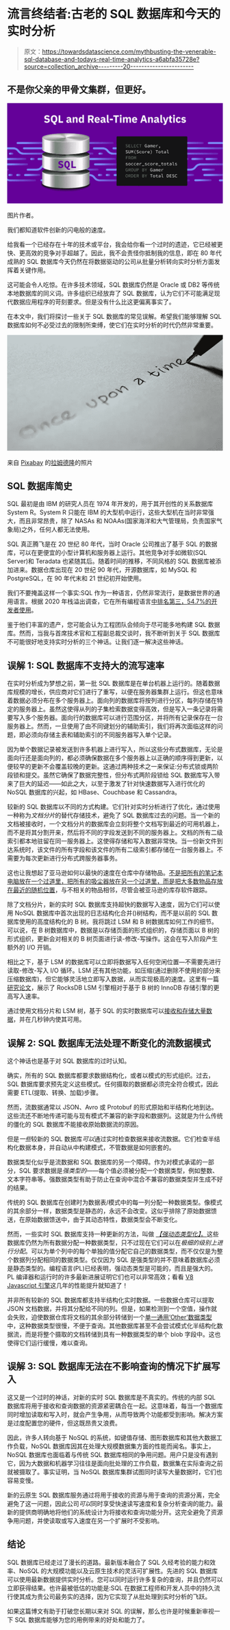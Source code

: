 # 流言终结者:古老的 SQL 数据库和今天的实时分析

> 原文：<https://towardsdatascience.com/mythbusting-the-venerable-sql-database-and-todays-real-time-analytics-a6abfa35728e?source=collection_archive---------20----------------------->

## 不是你父亲的甲骨文集群，但更好。

![](img/d4b8e85ccdfda1489f57526c4e7525c9.png)

图片作者。

我们都知道软件创新的闪电般的速度。

给我看一个已经存在十年的技术或平台，我会给你看一个过时的遗迹，它已经被更快、更高效的竞争对手超越了。因此，我不会责怪你抵制我的信息，即在 80 年代成熟的 SQL 数据库今天仍然在将数据驱动的公司从批量分析转向实时分析方面发挥着关键作用。

这可能会令人吃惊。在许多技术领域，SQL 数据库仍然是 Oracle 或 DB2 等传统本地数据库的同义词。许多组织已经放弃了 SQL 数据库，认为它们不可能满足现代数据应用程序的苛刻要求。但是没有什么比这更偏离事实了。

在本文中，我们将探讨一些关于 SQL 数据库的常见误解。希望我们能够理解 SQL 数据库如何不必受过去的限制所束缚，使它们在实时分析的时代仍然非常重要。

![](img/0b08eba494c110b845067c90d0e768fb.png)

来自 [Pixabay](https://pixabay.com/photos/once-upon-a-time-writer-author-719174/) 的[拉姆德隆](https://pixabay.com/users/ramdlon-710044/)的照片

## SQL 数据库简史

SQL 最初是由 IBM 的研究人员在 1974 年开发的，用于其开创性的关系数据库 System R。System R 只能在 IBM 的大型机中运行，这些大型机在当时非常强大，而且非常昂贵，除了 NASAs 和 NOAAs(国家海洋和大气管理局，负责国家气象局)之外，任何人都无法使用。

SQL 真正腾飞是在 20 世纪 80 年代，当时 Oracle 公司推出了基于 SQL 的数据库，可以在更便宜的小型计算机和服务器上运行。其他竞争对手如微软(SQL Server)和 Teradata 也紧随其后。随着时间的推移，不同风格的 SQL 数据库被添加进来。数据仓库出现在 20 世纪 90 年代，开源数据库，如 MySQL 和 PostgreSQL，在 90 年代末和 21 世纪初开始使用。

我们不要掩盖这样一个事实:SQL 作为一种语言，仍然非常流行，是数据世界的通用语言。根据 2020 年栈溢出调查，它在所有编程语言[中排名第三，54.7%的开发者使用](https://insights.stackoverflow.com/survey/2020#most-popular-technologies)。

鉴于他们丰富的遗产，您可能会认为工程团队会倾向于尽可能多地构建 SQL 数据库。然而，当我与首席技术官和工程副总裁交谈时，我不断听到关于 SQL 数据库不可能很好地支持实时分析的三个神话。让我们逐一解决这些神话。

## 误解 1: SQL 数据库不支持大的流写速率

在实时分析成为梦想之前，第一批 SQL 数据库是在单台机器上运行的。随着数据库规模的增长，供应商对它们进行了重写，以便在服务器集群上运行。但这也意味着数据必须分布在多个服务器上。面向列的数据库将按列进行分区，每列存储在特定的服务器上。虽然这使得从列的子集检索数据变得高效，但是写入一条记录将需要写入多个服务器。面向行的数据库可以进行范围分区，并将所有记录保存在一台服务器上。然而，一旦使用了由不同键划分的辅助索引，我们将再次面临这样的问题，即必须向存储主表和辅助索引的不同服务器写入单个记录。

因为单个数据记录被发送到许多机器上进行写入，所以这些分布式数据库，无论是面向行还是面向列的，都必须确保数据在多个服务器上以正确的顺序得到更新，以便较早的更新不会覆盖较晚的更新。这通过两种技术之一来保证:分布式锁或两阶段锁和提交。虽然它确保了数据完整性，但分布式两阶段锁给 SQL 数据库写入带来了巨大的延迟——如此之大，以至于激发了针对快速数据写入进行优化的 NoSQL 数据库的兴起，如 HBase、Couchbase 和 Cassandra。

较新的 SQL 数据库以不同的方式构建。它们针对实时分析进行了优化，通过使用一种称为*文档分片*的替代存储技术，避免了 SQL 数据库过去的问题。当一个新的文档被接收时，一个文档分片的数据库会立刻将整个文档写到最近的可用机器上，而不是将其分割开来，然后将不同的字段发送到不同的服务器上。文档的所有二级索引都本地驻留在同一服务器上。这使得存储和写入数据非常快。当一份新文件到达系统时，该文件的所有字段和该文件的所有二级索引都存储在一台服务器上。不需要为每次更新进行分布式跨服务器事务。

这也让我想起了亚马逊如何以最快的速度在仓库中存储物品。[不是把所有的笔记本电脑放在一个过道里，把所有的吸尘器放在另一个过道里，而是把大多数物品存放在最近的随机位置](https://www.allaboutlean.com/amazon-fulfillment-3/)，与不相关的物品相邻，尽管会被亚马逊的库存软件跟踪。

除了文档分片，新的实时 SQL 数据库支持超快的数据写入速度，因为它们可以使用 NoSQL 数据库中首次出现的日志结构化合并()树结构，而不是以前的 SQL 数据库使用的高度结构化的 B 树。我将跳过 LSM 和 B 树数据库如何工作的细节。可以说，在 B 树数据库中，数据是以存储页面的形式组织的，存储页面以 B 树的形式组织，更新会对相关的 B 树页面进行读-修改-写操作。这会在写入阶段产生额外的 I/O 开销。

相比之下，基于 LSM 的数据库可以立即将数据写入任何空闲位置—不需要先进行读取-修改-写入 I/O 循环。LSM 还有其他功能，如压缩(通过删除不使用的部分来压缩数据库)，但它能够灵活地立即写入数据，从而实现极高的速度。这里有一篇[研究论文](https://vldb.org/pvldb/vol13/p3217-matsunobu.pdf)，展示了 RocksDB LSM 引擎相对于基于 B 树的 InnoDB 存储引擎的更高写入速率。

通过使用文档分片和 LSM 树，基于 SQL 的实时数据库可以[接收和存储大量数据](https://conferences.oreilly.com/strata/strata-ca-2019/cdn.oreillystatic.com/en/assets/1/event/290/ROCKSET_%20The%20design%20and%20implementation%20of%20a%20data%20system%20for%20low-latency%20queries%20for%20search%20and%20analytics%20Presentation.pdf)，并在几秒钟内使其可用。

## 误解 2: SQL 数据库无法处理不断变化的流数据模式

这个神话也是基于对 SQL 数据库的过时认知。

确实，所有的 SQL 数据库都要求数据结构化，或者以模式的形式组织。过去，SQL 数据库要求预先定义这些模式。任何摄取的数据都必须完全符合模式，因此需要 ETL(提取、转换、加载)步骤。

然而，流数据通常以 JSON、Avro 或 Protobuf 的形式原始和半结构化地到达。这些流还不断地传递可能与现有模式不兼容的新字段和数据列。这就是为什么传统的僵化的 SQL 数据库不能接收原始数据流的原因。

但是*一些*较新的 SQL 数据库*可以*通过实时检查数据来接收流数据。它们检查半结构化数据本身，并自动从中构建模式，不管数据是如何嵌套的。

数据类型化似乎是流数据和 SQL 数据库的另一个障碍。作为对模式承诺的一部分，SQL 要求数据是*强类型的*——每个值必须被分配一个数据类型，例如整数、文本字符串等。强数据类型有助于防止在查询中混合不兼容的数据类型并生成不好的结果。

传统的 SQL 数据库在创建时为数据表/模式中的每一列分配一种数据类型。像模式的其余部分一样，数据类型是静态的，永远不会改变。这似乎排除了原始数据馈送，在原始数据馈送中，由于其动态特性，数据类型会不断变化。

然而，一些实时 SQL 数据库支持一种更新的方法，叫做 [*【强动态类型化】*。](https://rockset.com/blog/dynamic-typing-in-sql/)这些数据库仍然为所有数据分配一种数据类型，只不过现在它们可以在*极细的级别上进行分配*。可以为单个列中的每个单独的值分配它自己的数据类型，而不仅仅是为整个数据列分配相同的数据类型。仅仅因为 SQL 是强类型的并不意味着数据库必须是静态类型的。编程语言(PL)已经表明，强动态类型是可能的，而且是强大的。PL 编译器和运行时的许多最新进展证明它们也可以非常高效；看看 [V8 Javascript 引擎](https://v8.dev/blog/real-world-performance)这几年的性能提升就知道了！

并非所有较新的 SQL 数据库都支持半结构化实时数据。一些数据仓库可以提取 JSON 文档数据，并将其分配给不同的列。但是，如果检测到一个空值，操作就会失败，迫使数据仓库将文档的其余部分转储到一个[单一通用‘Other’数据类型](https://docs.snowflake.com/en/user-guide/semistructured-considerations.html)中，这种数据类型很慢，不便于查询。其他数据库甚至不会尝试模式化半结构化数据流，而是将整个摄取的文档转储到具有一种数据类型的单个 blob 字段中。这也使得它们运行缓慢，难以查询。

## 误解 3: SQL 数据库无法在不影响查询的情况下扩展写入

这又是一个过时的神话，对新的实时 SQL 数据库是不真实的。传统的内部 SQL 数据库将用于接收和查询数据的资源紧密耦合在一起。这意味着，每当一个数据库同时增加读取和写入时，就会产生争用，从而导致两个功能都受到影响。解决方案是过度配置您的硬件，但这既昂贵又浪费。

因此，许多人转向基于 NoSQL 的系统，如键值存储、图形数据库和其他大数据工作负载，NoSQL 数据库因其在处理大规模数据集方面的性能而闻名。事实上，NoSQL 数据库也面临着与传统 SQL 数据库相同的争用问题。用户只是没有遇到它，因为大数据和机器学习往往是面向批处理的工作负载，数据集在实际查询之前就被摄取了。事实证明，当 NoSQL 数据库集群试图同时读写大量数据时，它们也容易变慢。

新的云原生 SQL 数据库服务通过将用于接收的资源与用于查询的资源分离，完全避免了这一问题，因此公司*可以*同时享受快速读写速度和复杂分析查询的能力。最新的提供商明确地将他们的系统设计为将接收和查询功能分开。这完全避免了资源争用问题，并使读取或写入速度在另一个扩展时不受影响。

## 结论

SQL 数据库已经走过了漫长的道路。最新版本融合了 SQL 久经考验的能力和效率、NoSQL 的大规模功能以及云原生技术的灵活可扩展性。先进的 SQL 数据库可以使用最新数据提供实时分析。您可以同时运行许多复杂的查询，并且仍然可以立即获得结果。也许最被低估的功能是:SQL 在数据工程师和开发人员中的持久流行使其成为贵公司最务实的选择，因为它实现了从批处理到实时分析的飞跃。

如果这篇博文有助于打破您长期以来对 SQL 的误解，那么也许是时候重新审视一下 SQL 数据库能够为您的用例带来的好处和能力了。
